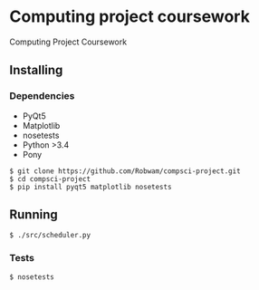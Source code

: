 # Computing project coursework
Computing Project Coursework


## Installing
### Dependencies
- PyQt5
- Matplotlib
- nosetests
- Python >3.4
- Pony

```
$ git clone https://github.com/Robwam/compsci-project.git
$ cd compsci-project
$ pip install pyqt5 matplotlib nosetests
```

## Running
`$ ./src/scheduler.py`
### Tests
`$ nosetests`
